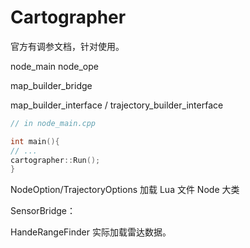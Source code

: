 # Cartographer

官方有调参文档，针对使用。

node_main node_ope

map_builder_bridge

map_builder_interface / trajectory_builder_interface

```c++
// in node_main.cpp

int main(){
// ...
cartographer::Run();
}

```

NodeOption/TrajectoryOptions 加载 Lua 文件
Node 大类

SensorBridge：

HandeRangeFinder 实际加载雷达数据。
